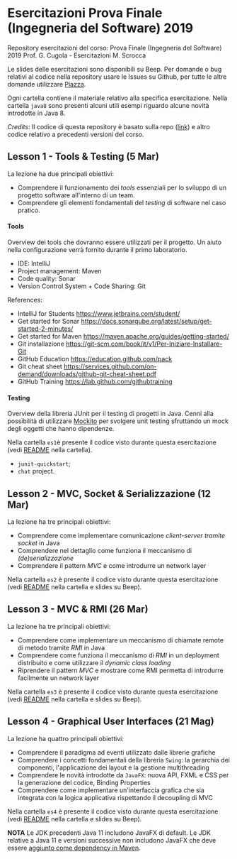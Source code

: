 # Esercitazioni Prova Finale (Ingegneria del Software) 2019

Repository esercitazioni del corso: Prova Finale (Ingegneria del Software) 2019
Prof. G. Cugola - Esercitazioni M. Scrocca

Le slides delle esercitazioni sono disponibili su Beep. 
Per domande o bug relativi al codice nella repository usare le Issues su Github, per tutte le altre domande utilizzare [Piazza](http://piazza.com/polimi.it/spring2019/085923/home).

Ogni cartella contiene il materiale relativo alla specifica esercitazione. Nella cartella `java8` sono presenti alcuni utili esempi riguardo alcune novità introdotte in Java 8.

_Credits_: Il codice di questa repository è basato sulla repo ([link](https://github.com/affo/ingsoft-project)) e altro codice relativo a precedenti versioni del corso.

## Lesson 1 - Tools & Testing (5 Mar)

La lezione ha due principali obiettivi:
- Comprendere il funzionamento dei _tools_ essenziali per lo sviluppo di un progetto software all'interno di un team. 
- Comprendere gli elementi fondamentali del _testing_ di software nel caso pratico.

#### Tools
Overview dei tools che dovranno essere utilizzati per il progetto. Un aiuto nella configurazione verrà fornito durante il primo laboratorio.
  - IDE: IntelliJ
  - Project management: Maven
  - Code quality: Sonar
  - Version Control System + Code Sharing: Git
  
References:
  - IntelliJ for Students https://www.jetbrains.com/student/
  - Get started for Sonar https://docs.sonarqube.org/latest/setup/get-started-2-minutes/
  - Get started for Maven https://maven.apache.org/guides/getting-started/
  - Git installazione https://git-scm.com/book/it/v1/Per-Iniziare-Installare-Git
  - GitHub Education https://education.github.com/pack
  - Git cheat sheet https://services.github.com/on-demand/downloads/github-git-cheat-sheet.pdf
  - GitHub Training https://lab.github.com/githubtraining
  
#### Testing
  
Overview della libreria JUnit per il testing di progetti in Java. Cenni alla possibilità di utilizzare [Mockito](http://site.mockito.org/) per svolgere unit testing sfruttando un mock degli oggetti che hanno dipendenze.

Nella cartella `es1`è presente il codice visto durante questa esercitazione (vedi [README](https://github.com/marioscrock/ingsoft-prova-finale-19/blob/master/es1/README.md) nella cartella).
- `junit-quickstart`;
- `chat` project.

## Lesson 2 - MVC, Socket & Serializzazione (12 Mar)

La lezione ha tre principali obiettivi:
- Comprendere come implementare comunicazione _client-server tramite socket_ in Java
- Comprendere nel dettaglio come funziona il meccanismo di _(de)serializzazione_
- Comprendere il pattern _MVC_ e come introdurre un network layer

Nella cartella `es2` è presente il codice visto durante questa esercitazione (vedi [README](https://github.com/marioscrock/ingsoft-prova-finale-19/blob/master/es2/README.md) nella cartella e slides su Beep).

## Lesson 3 - MVC & RMI (26 Mar)

La lezione ha tre principali obiettivi:
- Comprendere come implementare un meccanismo di chiamate remote di metodo tramite _RMI_ in Java
- Comprendere come funziona il meccanismo di _RMI_ in un deployment distribuito e come utilizzare il _dynamic class loading_
- Riprendere il pattern _MVC_ e mostrare come RMI permetta di introdurre facilmente un network layer

Nella cartella `es3` è presente il codice visto durante questa esercitazione (vedi [README](https://github.com/marioscrock/ingsoft-prova-finale-19/blob/master/es3/README.md) nella cartella e slides su Beep).

## Lesson 4 - Graphical User Interfaces (21 Mag)

La lezione ha quattro principali obiettivi:

- Comprendere il paradigma ad eventi utilizzato dalle librerie grafiche
- Comprendere i concetti fondamentali della libreria `Swing`: la gerarchia dei componenti, l'applicazione dei layout e la gestione multithreading
- Comprendere le novità introdotte da `JavaFX`: nuova API, FXML e CSS per la generazione del codice, Binding Properties
- Comprendere come implementare un'interfaccia grafica che sia integrata con la logica applicativa rispettando il decoupling di MVC

Nella cartella `es4` è presente il codice visto durante questa esercitazione (vedi [README](https://github.com/marioscrock/ingsoft-prova-finale-19/blob/master/es4/README.md) nella cartella e slides su Beep).

**NOTA** Le JDK precedenti Java 11 includono JavaFX di default. Le JDK relative a Java 11 e versioni successive non includono JavaFX che deve essere [aggiunto come dependency in Maven](https://openjfx.io/openjfx-docs/#maven).
